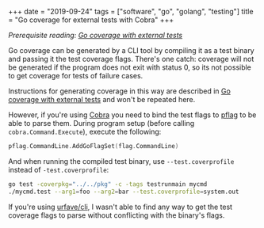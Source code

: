 +++
date = "2019-09-24"
tags = ["software", "go", "golang", "testing"]
title = "Go coverage for external tests with Cobra"
+++

*Prerequisite reading: [Go coverage with external tests](https://blog.cloudflare.com/go-coverage-with-external-tests/)*

Go coverage can be generated by a CLI tool by compiling it as a test binary
and passing it the test coverage flags.
There's one catch: coverage will not be generated if the program does not exit with status 0,
so its not possible to get coverage for tests of failure cases.

Instructions for generating coverage in this way are described in [Go coverage with external tests](https://blog.cloudflare.com/go-coverage-with-external-tests/)
and won't be repeated here.

However, if you're using [Cobra](https://github.com/spf13/cobra) you need to bind the test flags to [pflag](https://github.com/spf13/pflag)
to be able to parse them. During program setup (before calling `cobra.Command.Execute`), execute the following:

```go
pflag.CommandLine.AddGoFlagSet(flag.CommandLine)
```


And when running the compiled test binary, use `--test.coverprofile` instead of `-test.coverprofile`:

```sh
go test -coverpkg="../../pkg" -c -tags testrunmain mycmd
./mycmd.test --arg1=foo --arg2=bar --test.coverprofile=system.out
```

If you're using [urfave/cli](https://github.com/urfave/cli), I wasn't able to find any
way to get the test coverage flags to parse without conflicting with the binary's flags.
